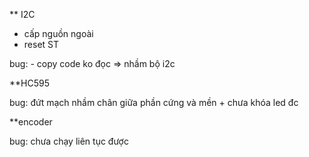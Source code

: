 ** I2C
- cấp nguồn ngoài
- reset ST

bug: - copy code ko đọc => nhầm bộ i2c 

**HC595

bug: đứt mạch nhầm chân giữa phần cứng và mền + chưa khóa led đc 

**encoder 

bug: chưa chạy liên tục được 
